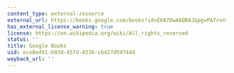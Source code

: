 ```yaml
---
content_type: external-resource
external_url: https://books.google.com/books?id=E6A7DwAAQBAJ&pg=PAfrontcover#v=onepage&q&f=false
has_external_license_warning: true
license: https://en.wikipedia.org/wiki/All_rights_reserved
status: ''
title: Google Books
uid: ece8ed91-b93d-457d-853b-cb427d59744d
wayback_url: ''
---
```

